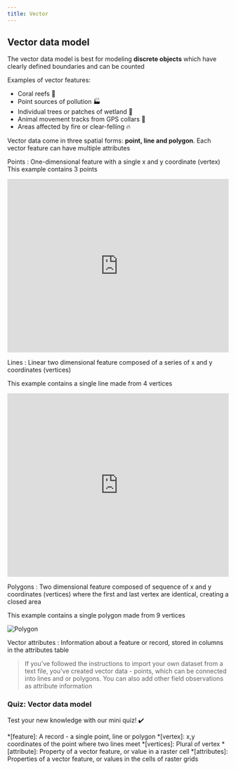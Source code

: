 ```yaml
---
title: Vector
---
```


## Vector data model

The vector data model is best for modeling **discrete objects** which have clearly defined boundaries and can be counted

Examples of vector features:
- Coral reefs :tropical_fish:
- Point sources of pollution :factory:
- Individual trees or patches of wetland :evergreen_tree:
- Animal movement tracks from GPS collars :paw_prints:
- Areas affected by fire or clear-felling :fire:


Vector data come in three spatial forms: **point, line and polygon**.  Each vector feature can have multiple attributes

Points
: One-dimensional feature with a single x and y coordinate (vertex)
This example contains 3 points

<iframe width="100%" height="395" frameborder="0"
  src="https://observablehq.com/embed/7405053fb2a50cc7?cells=pointsPlot%2CpointsTable"></iframe>


Lines
: Linear two dimensional feature composed of a series of x and y coordinates (vertices)

This example contains a single line made from 4 vertices

<iframe width="100%" height="418" frameborder="0"
  src="https://observablehq.com/embed/7405053fb2a50cc7?cells=linesPlot%2ClinesTable"></iframe>

Polygons
: Two dimensional feature composed of sequence of x and y coordinates (vertices) where the first and last vertex are identical, creating a closed area  

This example contains a single polygon made from 9 vertices

<img src="{{site.baseurl}}/src/img/polygon.svg" alt="Polygon">


Vector attributes
: Information about a feature or record, stored in columns in the attributes table

> If you've followed the instructions to import your own dataset from a text file, you've created vector data - points, which can be connected into lines and or polygons.  You can also add other field observations as attribute information

### Quiz: Vector data model

Test your new knowledge with our mini quiz!  :heavy_check_mark:

<div id='h5p-vector-data-types'></div>


<!-- <iframe src="https://verdantlearn.h5p.com/content/1291353958466496357/embed" width="1088" height="637" frameborder="0" allowfullscreen="allowfullscreen" allow="geolocation *; microphone *; camera *; midi *; encrypted-media *"></iframe>

<script src="https://verdantlearn.h5p.com/js/h5p-resizer.js" charset="UTF-8"></script> -->


*[feature]: A record - a single point, line or polygon
*[vertex]: x,y coordinates of the point where two lines meet
*[vertices]: Plural of vertex
*[attribute]: Property of a vector feature, or value in a raster cell
*[attributes]: Properties of a vector feature, or values in the cells of raster grids


<script type="text/javascript">
    const el = document.getElementById('h5p-vector-data-types');
    const options = {
    // 5pJsonPath:  '/h5p-folder',
    // frameJs: '/assets/frame.bundle.js',
    // frameCss: '/assets/styles/h5p.css',
    h5pJsonPath:  '../../../src/h5p/VectorDataTypes',
    frameJs: '../../../src/h5p/standAlonePlayer/frame.bundle.js',
    frameCss: '../../../src/h5p/standAlonePlayer/styles/h5p.css',
    }
    new H5PStandalone.H5P(el, options);

</script>


<!-- Improve quiz - create Dialog cards 
Use the same examples but find pictures to represent them, and put in point/line/polygon image on back of card
-->

<!-- Observable: Fix polygons, include table of coordinates plus hover-over of coordinates -->

<!-- Can I use sparklines in observable (or Jekyll!?) to illustrate points, lines, polys?
https://observablehq.com/@maxim-k/sparkline
https://observablehq.com/@akngs/sparklines
https://observablehq.com/@kgryte/stdlib-unicode-sparkline-column-chart
https://observablehq.com/@oliviafvane/branching-sparklines-line-graphs -->
